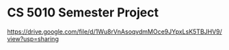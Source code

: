 # CS 5010 Semester Project
https://drive.google.com/file/d/1Wu8rVnAsoqvdmMOce9JYpxLsK5TBJHV9/view?usp=sharing
